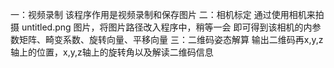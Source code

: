一：视频录制 
    该程序作用是视频录制和保存图片
二：相机标定
    通过使用相机来拍摄 untitled.png 图片，将图片路径改入程序中，稍等一会
    即可得到该相机的内参数矩阵、畸变系数、旋转向量、平移向量
三：二维码姿态解算
    输出二维码再x,y,z轴上的位置，x,y,z轴上的旋转角以及解读二维码信息